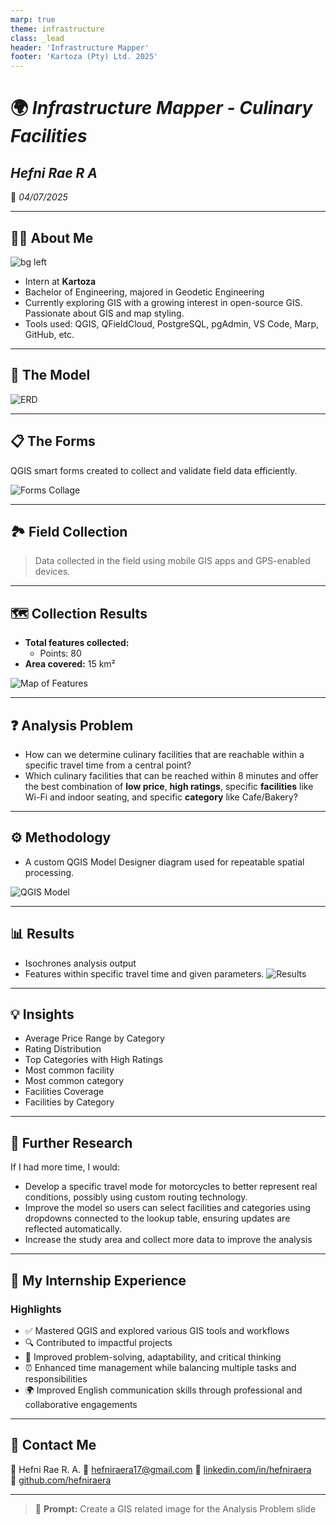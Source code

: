 ```yaml
---
marp: true
theme: infrastructure
class: _lead
header: 'Infrastructure Mapper'
footer: 'Kartoza (Pty) Ltd. 2025'
---
```


<!-- Title Slide -->
<!-- _class: lead -->

# 🌍 *Infrastructure Mapper - Culinary Facilities*

## *Hefni Rae R A*

📅 *04/07/2025*

---

## 👩‍💻 About Me

![bg  left](../img/interns/hefni-raera.png)

- Intern at **Kartoza**
- Bachelor of Engineering, majored in Geodetic Engineering
- Currently exploring GIS with a growing interest in open-source GIS. Passionate about GIS and map styling.
- Tools used: QGIS, QFieldCloud, PostgreSQL, pgAdmin, VS Code, Marp, GitHub, etc.

---

## 🧱 The Model

![ERD](../img/culinaryfacilities-erd.png)

---

## 📋 The Forms

QGIS smart forms created to collect and validate field data efficiently.

![Forms Collage](../img/culinaryfacilities-forms.png)

---

## 🏞️ Field Collection

> Data collected in the field using mobile GIS apps and GPS-enabled devices.

---

## 🗺️ Collection Results

- **Total features collected:**
  - Points: 80
- **Area covered:** 15 km²

![Map of Features](../img/culinaryfacilities-collection.png)

---

## ❓ Analysis Problem

- How can we determine culinary facilities that are reachable within a specific travel time from a central point?
- Which culinary facilities that can be reached within 8 minutes and offer the best combination of **low price**, **high ratings**, specific **facilities** like Wi-Fi and indoor seating, and specific **category** like Cafe/Bakery?

---

## ⚙️ Methodology

- A custom QGIS Model Designer diagram used for repeatable spatial processing.

![QGIS Model](../img/culinaryfacilities-model.png)

---

## 📊 Results

- Isochrones analysis output
- Features within specific travel time and given parameters.
![Results](../img/culinaryfacilities-results.png)

---

## 💡 Insights

- Average Price Range by Category
- Rating Distribution
- Top Categories with High Ratings
- Most common facility
- Most common category
- Facilities Coverage
- Facilities by Category

---

## 🔬 Further Research

If I had more time, I would:

- Develop a specific travel mode for motorcycles to better represent real conditions, possibly using custom routing technology.
- Improve the model so users can select facilities and categories using dropdowns connected to the lookup table, ensuring updates are reflected automatically.
- Increase the study area and collect more data to improve the analysis

---

## 🧳 My Internship Experience

### Highlights

- ✅ Mastered QGIS and explored various GIS tools and workflows  
- 🔍 Contributed to impactful projects
- 🌟 Improved problem-solving, adaptability, and critical thinking  
- ⏰ Enhanced time management while balancing multiple tasks and responsibilities
- 🌍 Improved English communication skills through professional and collaborative engagements

---

## 📧 Contact Me

👤 Hefni Rae R. A.
📨 [hefniraera17@gmail.com](mailto:hefniraera17@gmail.com)
🔗 [linkedin.com/in/hefniraera](https://www.linkedin.com/in/hefniraera/)  
💼 [github.com/hefniraera](https://github.com/hefniraera)

---

> 🤖 **Prompt:** Create a GIS related image for the Analysis Problem slide
>